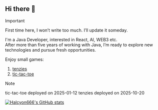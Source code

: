 ## Hi there 👋

<!--
**Halcyon666/Halcyon666** is a ✨ _special_ ✨ repository because its `README.md` (this file) appears on your GitHub profile.

Here are some ideas to get you started:

- 🔭 I’m currently working on ...
- 🌱 I’m currently learning ...
- 👯 I’m looking to collaborate on ...
- 🤔 I’m looking for help with ...
- 💬 Ask me about ...
- 📫 How to reach me: ...
- 😄 Pronouns: ...
- ⚡ Fun fact: ...
-->

> [!important]
> First time here, I won’t write too much. I’ll update it someday.


I'm a Java Developer, interested in React, AI, WEB3 etc.<br/>
After more than five years of working with Java, I’m ready to explore new technologies and pursue fresh opportunities.

Enjoy small games:
1. [tenzies](https://halcyon666.github.io/tenzies/)
2. [tic-tac-toe](halcyon666.github.io/react-tic-tac-toe/)
> [!note]
> tic-tac-toe deployed on 2025-01-12
> tenzies deployed on 2025-10-20 
> 

<a href="https://github.com/anuraghazra/github-readme-stats">
  <picture>
    <source
      srcset="https://github-readme-stats.vercel.app/api?username=halcyon666&show_icons=true&theme=dark"
      media="(prefers-color-scheme: dark)"
    />
    <source
      srcset="https://github-readme-stats.vercel.app/api?username=halcyon666&show_icons=true"
      media="(prefers-color-scheme: light), (prefers-color-scheme: no-preference)"
    />
    <img
      src="https://github-readme-stats.vercel.app/api?username=halcyon666&show_icons=true"
      alt="Halcyon666's GitHub stats"
    />
  </picture>
</a>

